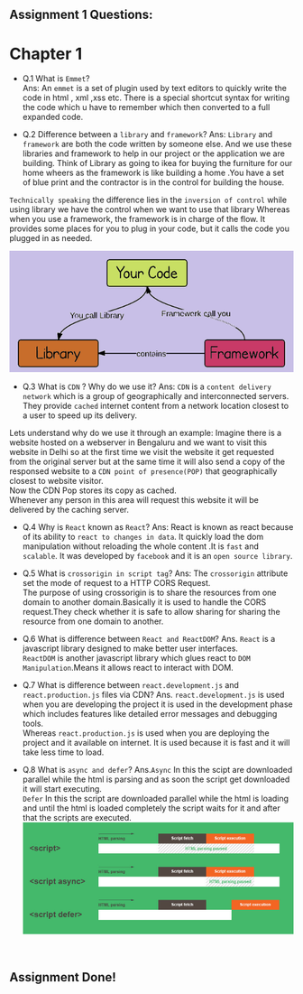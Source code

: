 ## Assignment 1 Questions:
# Chapter 1

 - Q.1 What is `Emmet`? <br>
 Ans: An `emmet` is a set of plugin used by text editors to quickly write the code in html , xml ,xss etc. There is a special shortcut syntax for writing the code which u have to remember which then converted to a full expanded code.

- Q.2 Difference between a `library` and `framework`?
Ans: `Library` and `framework` are both the code written by someone else. And we use these libraries and framework to help in our project or the application we are building.
Think of Library as going to ikea for buying the furniture for our home wheers as the framework is like building a home .You have a set of blue print and the contractor is in the control for building the house.

`Technically speaking` the difference lies in the `inversion of control` while using library we have the control when we want to use that library Whereas when you use a framework, the framework is in charge of the flow. It provides some places for you to plug in your code, but it calls the code you plugged in as needed.

![Alt text](image.png)

- Q.3 What is `CDN` ? Why do we use it?
Ans: `CDN` is a `content delivery network` which is a group of geographically and interconnected servers. They provide `cached` internet content from a network location closest to a user to speed up its delivery.

Lets understand why do we use it through an example:
Imagine there is a website hosted on a webserver in Bengaluru and we want to visit this website in Delhi so at the first time we visit the website it get requested from the original server but at the same time it will also send a copy of the responsed website to a `CDN point of presence(POP)` that geographically closest to website visitor.<br>
Now the CDN Pop stores its copy as cached.<br>
Whenever any person in this area will request this website it will be delivered by the caching server. 

- Q.4 Why is `React` known as `React`?
Ans: React is known as react because of its ability to `react to changes in data`. It quickly load the dom manipulation without reloading the whole content .It is `fast` and `scalable`. It was developed by `facebook` and it is an `open source library`.

- Q.5 What is `crossorigin in script tag`?
Ans: The `crossorigin` attribute set the mode of request to a HTTP CORS Request.<br>
The purpose of using crossorigin is to share the resources from one domain to another domain.Basically it is used to handle the CORS request.They check whether it is safe to allow sharing for sharing the resource from one domain to another.

- Q.6 What is difference between `React and ReactDOM`?
Ans. `React` is a javascript library designed to make better user interfaces. <br>
`ReactDOM` is another javascript library which glues react to `DOM Manipulation`.Means it allows react to interact with DOM.

- Q.7 What is difference between `react.development.js` and `react.production.js` files via CDN?
Ans. `react.development.js` is used when you are developing the project it is used in the development phase which includes features like detailed error messages and debugging tools.<br>
Whereas `react.production.js` is used when you are deploying the project and it available on internet. It is used because it is fast and it will take less time to load.

- Q.8 What is `async and defer`?
Ans.`Async` In this the scipt are downloaded parallel while the html is parsing and as soon the script get downloaded it will start executing.<br>
`Defer` In this the script are downloaded parallel while the html is loading and until the html is loaded completely the script waits for it and after that the scripts are executed.
![Alt text](image-1.png)
<br>

## Assignment Done!
